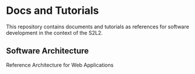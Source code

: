 # Docs and Tutorials

This repository contains documents and tutorials as references for software development in the context of the S2L2.

## Software Architecture

Reference Architecture for Web Applications
